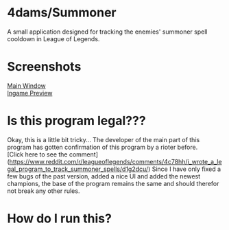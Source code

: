 # 4dams/Summoner

A small application designed for tracking the enemies' summoner spell cooldown in League of Legends.


# Screenshots

[Main Window](https://i.4da.ms/e78b2c3.png)<br />
[Ingame Preview](https://i.4da.ms/96bb07d.gif)

# Is this program legal???

Okay, this is a little bit tricky... The developer of the main part of this program has gotten confirmation of this program by a rioter before.<br />
[Click here to see the comment]<br />(https://www.reddit.com/r/leagueoflegends/comments/4c78hh/i_wrote_a_legal_program_to_track_summoner_spells/d1g2dcu/)
Since I have only fixed a few bugs of the past version, added a nice UI and added the newest champions, the base of the program remains the same and should therefor not break any other rules.

# How do I run this?

